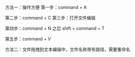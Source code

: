 方法一：操作方便
第一步：command + A

第二步：command + C
第三步：打开文件编辑

第四步：command + N 之后 shift + command + T

第五步：command + V



方法二：文件拖拽到文本编辑中，文件名称带有路径，需要重命名


